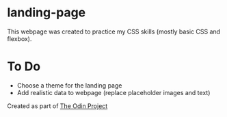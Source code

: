 # landing-page
This webpage was created to practice my CSS skills (mostly basic CSS and flexbox).

# To Do
- Choose a theme for the landing page
- Add realistic data to webpage (replace placeholder images and text)

Created as part of [The Odin Project](https://www.theodinproject.com/lessons/foundations-recipes)
